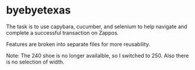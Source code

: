 # byebyetexas
The task is to use capybara, cucumber, and selenium to help navigate and complete a successful transaction on Zappos.

Features are broken into separate files for more reusability.


Note: The 240 shoe is no longer availalble, so I switched to 250. Also there is no selection of width.
